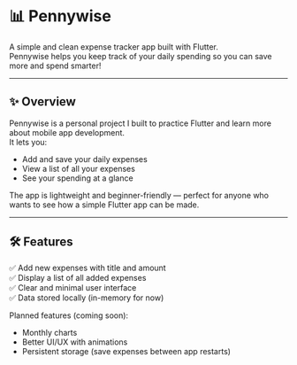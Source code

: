 # 📊 Pennywise

A simple and clean expense tracker app built with Flutter.  
Pennywise helps you keep track of your daily spending so you can save more and spend smarter!

---

## ✨ Overview

Pennywise is a personal project I built to practice Flutter and learn more about mobile app development.  
It lets you:
- Add and save your daily expenses
- View a list of all your expenses
- See your spending at a glance

The app is lightweight and beginner-friendly — perfect for anyone who wants to see how a simple Flutter app can be made.

---

## 🛠 Features

✅ Add new expenses with title and amount  
✅ Display a list of all added expenses  
✅ Clear and minimal user interface  
✅ Data stored locally (in-memory for now)

Planned features (coming soon):
- Monthly charts
- Better UI/UX with animations
- Persistent storage (save expenses between app restarts)



